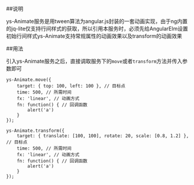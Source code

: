 ##说明

ys-Animate服务是用tween算法为angular.js封装的一套动画实现，由于ng内置的jq-lite仅支持行间样式的获取，所以引用本服务时，必须先给AngularElm设置初始行间样式ys-Animate支持常规属性的动画效果以及transform的动画效果

##用法

引入ys-Animate服务之后，直接调取服务下的`move`或者`transform`方法并传入参数即可

    ys-Animate.move({
    	target: { top: 100, left: 100 }, // 目标点
		time: 500, // 所需时间
		fx: 'linear', // 动画方式
		fn: function() { // 回调函数
			alert('a')
		}
    });

    ys-Animate.transform({
    	target: { translate: [100, 100], rotate: 20, scale: [0.8, 1.2] }, // 目标点
		time: 500, // 所需时间
		fx: 'linear', // 动画方式
		fn: function() { // 回调函数
			alert('a')
		}
    });
